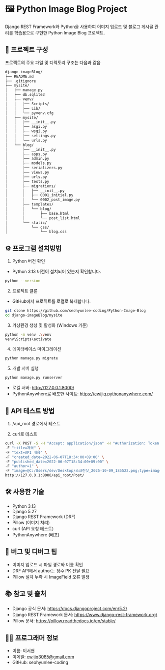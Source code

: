 # 🖼️ Python Image Blog Project

Django REST Framework와 Python을 사용하여 이미지 업로드 및 블로그 게시글 관리를 학습용으로 구현한 Python Image Blog 프로젝트.

## 📂 프로젝트 구성

프로젝트의 주요 파일 및 디렉토리 구조는 다음과 같음

```bash
django-imageBlog/
├── README.md
├── .gitignore
├── mysite/
│   ├── manage.py
│   ├── db.sqlite3
│   ├── venv/
│   │   ├── Scripts/
│   │   ├── Lib/
│   │   └── pyvenv.cfg
│   ├── mysite/
│   │   ├── __init__.py
│   │   ├── asgi.py
│   │   ├── wsgi.py
│   │   ├── settings.py
│   │   └── urls.py
│   └── blog/
│       ├── __init__.py
│       ├── apps.py
│       ├── admin.py
│       ├── models.py
│       ├── serializers.py
│       ├── views.py
│       ├── urls.py
│       ├── tests.py
│       ├── migrations/
│       │   ├── __init__.py
│       │   ├── 0001_initial.py
│       │   └── 0002_post_image.py
│       ├── templates/
│       │   └── blog/
│       │       ├── base.html
│       │       └── post_list.html
│       └── static/
│           └── css/
│               └── blog.css
```

## ⚙️ 프로그램 설치방법
1. Python 버전 확인
- Python 3.13 버전이 설치되어 있는지 확인합니다.

```bash
python --version
```

2. 프로젝트 클론
- GitHub에서 프로젝트를 로컬로 복제합니다.

```bash
git clone https://github.com/seohyunlee-coding/Python-Image-Blog
cd django-imageBlog/mysite
```

3. 가상환경 생성 및 활성화 (Windows 기준)
```bash
python -m venv .\venv
venv\Scripts\activate
```

4. 데이터베이스 마이그레이션
```bash
python manage.py migrate
```

5. 개발 서버 실행
```bash
python manage.py runserver
```

- 로컬 서버: http://127.0.0.1:8000/
- PythonAnywhere로 배포한 사이트: https://cwijiq.pythonanywhere.com/
  
## 🚀 API 테스트 방법
1. /api_root 경로에서 테스트

2. curl로 테스트
```bash
curl -X POST -S -H "Accept: application/json" -H "Authorization: Token [토큰]" \
-F "title=제목" \
-F "text=API 내용" \
-F "created_date=2022-06-07T18:34:00+09:00" \
-F "published_date=2022-06-07T18:34:00+09:00" \
-F "author=1" \
-F "image=@C:/Users/dev/Desktop/스크린샷_2025-10-09_185522.png;type=image/png" \
http://127.0.0.1:8000/api_root/Post/
```

## 🛠️ 사용한 기술
- Python 3.13
- Django 5.27
- Django REST Framework (DRF)
- Pillow (이미지 처리)
- curl (API 요청 테스트)
- PythonAnywhere (배포)

## 🐛 버그 및 디버그 팁
- 이미지 업로드 시 파일 경로와 이름 확인
- DRF API에서 author는 정수 PK 전달 필요
- Pillow 설치 누락 시 ImageField 오류 발생

## 📚 참고 및 출처
- Django 공식 문서: https://docs.djangoproject.com/en/5.2/ 
- Django REST Framework 문서: https://www.django-rest-framework.org/
- Pillow 문서: https://pillow.readthedocs.io/en/stable/

## 👨‍💻 프로그래머 정보
- 이름: 이서현
- 이메일: cwijiq3085@gmail.com
- GitHub: seohyunlee-coding
